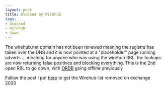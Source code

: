 ```yaml
--- 
layout: post
title: Blocked by Wirehub
tags: 
- blocked
- wirehub
- down
---
```

The wirehub.net domain has not been renewed meaning the registra has taken over the DNS and it is now pointed at a "placeholder" page running adverts ... meaning for anyone who was using the wirehub RBL, the lookups are now returning false positives and blocking everything. This is the 2nd open RBL to go down, with <a href="http://www.saiweb.co.uk/tag/ordb">ORDB</a> going offline previously

<p>Follow the post I put <a href="http://www.saiweb.co.uk/windows/blocked-by-ordb">here</a> to get the Wirehub list removed on exchange 2003</p>

